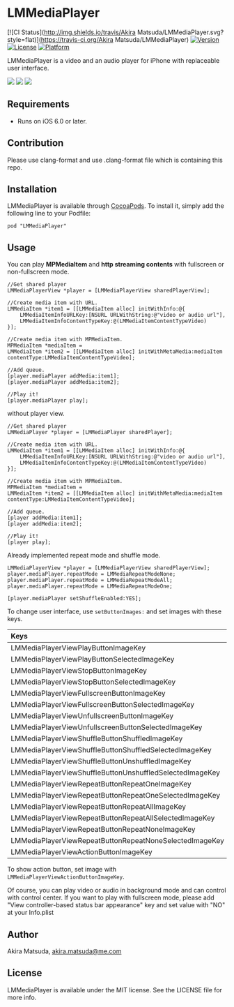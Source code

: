 # LMMediaPlayer

[![CI Status](http://img.shields.io/travis/Akira Matsuda/LMMediaPlayer.svg?style=flat)](https://travis-ci.org/Akira Matsuda/LMMediaPlayer)
[![Version](https://img.shields.io/cocoapods/v/LMMediaPlayer.svg?style=flat)](http://cocoadocs.org/docsets/LMMediaPlayer)
[![License](https://img.shields.io/cocoapods/l/LMMediaPlayer.svg?style=flat)](http://cocoadocs.org/docsets/LMMediaPlayer)
[![Platform](https://img.shields.io/cocoapods/p/LMMediaPlayer.svg?style=flat)](http://cocoadocs.org/docsets/LMMediaPlayer)

LMMediaPlayer is a video and an audio player for iPhone with replaceable user interface.

![](https://raw.github.com/0x0c/LMMediaPlayer/master/images/1.png)
![](https://raw.github.com/0x0c/LMMediaPlayer/master/images/2.png)
![](https://raw.github.com/0x0c/LMMediaPlayer/master/images/3.png)

## Requirements

- Runs on iOS 6.0 or later.

## Contribution

Please use clang-format and use .clang-format file which is containing this repo.

## Installation

LMMediaPlayer is available through [CocoaPods](http://cocoapods.org). To install
it, simply add the following line to your Podfile:

    pod "LMMediaPlayer"

## Usage

You can play **MPMediaItem** and **http streaming contents** with fullscreen or non-fullscreen mode.

	//Get shared player
	LMMediaPlayerView *player = [LMMediaPlayerView sharedPlayerView];

	//Create media item with URL.
	LMMediaItem *item1 = [[LMMediaItem alloc] initWithInfo:@{
		LMMediaItemInfoURLKey:[NSURL URLWithString:@"video or audio url"],
		LMMediaItemInfoContentTypeKey:@(LMMediaItemContentTypeVideo)
	}];

	//Create media item with MPMediaItem.
	MPMediaItem *mediaItem =
	LMMediaItem *item2 = [[LMMediaItem alloc] initWithMetaMedia:mediaItem contentType:LMMediaItemContentTypeVideo];

	//Add queue.
	[player.mediaPlayer addMedia:item1];
	[player.mediaPlayer addMedia:item2];

	//Play it!
	[player.mediaPlayer play];

without player view.

	//Get shared player
	LMMediaPlayer *player = [LMMediaPlayer sharedPlayer];

	//Create media item with URL.
	LMMediaItem *item1 = [[LMMediaItem alloc] initWithInfo:@{
		LMMediaItemInfoURLKey:[NSURL URLWithString:@"video or audio url"],
		LMMediaItemInfoContentTypeKey:@(LMMediaItemContentTypeVideo)
	}];

	//Create media item with MPMediaItem.
	MPMediaItem *mediaItem =
	LMMediaItem *item2 = [[LMMediaItem alloc] initWithMetaMedia:mediaItem contentType:LMMediaItemContentTypeVideo];

	//Add queue.
	[player addMedia:item1];
	[player addMedia:item2];

	//Play it!
	[player play];

Already implemented repeat mode and shuffle mode.

	LMMediaPlayerView *player = [LMMediaPlayerView sharedPlayerView];
	player.mediaPlayer.repeatMode = LMMediaRepeatModeNone;
	player.mediaPlayer.repeatMode = LMMediaRepeatModeAll;
	player.mediaPlayer.repeatMode = LMMediaRepeatModeOne;

	[player.mediaPlayer setShuffleEnabled:YES];

To change user interface, use ```setButtonImages:``` and set images with these keys.

| Keys |
|:-----------|
| LMMediaPlayerViewPlayButtonImageKey       |
| LMMediaPlayerViewPlayButtonSelectedImageKey |
| LMMediaPlayerViewStopButtonImageKey |
| LMMediaPlayerViewStopButtonSelectedImageKey |
| LMMediaPlayerViewFullscreenButtonImageKey |
| LMMediaPlayerViewFullscreenButtonSelectedImageKey |
| LMMediaPlayerViewUnfullscreenButtonImageKey |
| LMMediaPlayerViewUnfullscreenButtonSelectedImageKey |
| LMMediaPlayerViewShuffleButtonShuffledImageKey  |
| LMMediaPlayerViewShuffleButtonShuffledSelectedImageKey  |
| LMMediaPlayerViewShuffleButtonUnshuffledImageKey  |
| LMMediaPlayerViewShuffleButtonUnshuffledSelectedImageKey  |
| LMMediaPlayerViewRepeatButtonRepeatOneImageKey  |
| LMMediaPlayerViewRepeatButtonRepeatOneSelectedImageKey  |
| LMMediaPlayerViewRepeatButtonRepeatAllImageKey  |
| LMMediaPlayerViewRepeatButtonRepeatAllSelectedImageKey  |
| LMMediaPlayerViewRepeatButtonRepeatNoneImageKey |
| LMMediaPlayerViewRepeatButtonRepeatNoneSelectedImageKey |
| LMMediaPlayerViewActionButtonImageKey |

To show action button, set image with ```LMMediaPlayerViewActionButtonImageKey```.

Of course, you can play video or audio in background mode and can control with control center.
If you want to play with fullscreen mode, please add "View controller-based status bar appearance" key and set value with "NO" at your Info.plist

## Author

Akira Matsuda, [akira.matsuda@me.com](mailto:akira.matsuda@me.com)

## License

LMMediaPlayer is available under the MIT license. See the LICENSE file for more info.

